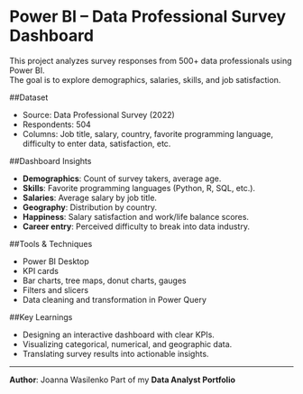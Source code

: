 # Power BI – Data Professional Survey Dashboard

This project analyzes survey responses from 500+ data professionals using Power BI.  
The goal is to explore demographics, salaries, skills, and job satisfaction.

##Dataset
- Source: Data Professional Survey (2022)
- Respondents: 504
- Columns: Job title, salary, country, favorite programming language, difficulty to enter data, satisfaction, etc.

##Dashboard Insights
- **Demographics**: Count of survey takers, average age.
- **Skills**: Favorite programming languages (Python, R, SQL, etc.).
- **Salaries**: Average salary by job title.
- **Geography**: Distribution by country.
- **Happiness**: Salary satisfaction and work/life balance scores.
- **Career entry**: Perceived difficulty to break into data industry.

##Tools & Techniques
- Power BI Desktop
- KPI cards
- Bar charts, tree maps, donut charts, gauges
- Filters and slicers
- Data cleaning and transformation in Power Query

##Key Learnings
- Designing an interactive dashboard with clear KPIs.
- Visualizing categorical, numerical, and geographic data.
- Translating survey results into actionable insights.

---

**Author**: Joanna Wasilenko 
Part of my **Data Analyst Portfolio**
